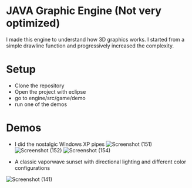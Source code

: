 # JAVA Graphic Engine (Not very optimized)
I made this engine to understand how 3D graphics works. I started from a simple drawline function and progressively increased the complexity.
# Setup
- Clone the repository
- Open the project with eclipse
- go to engine/src/game/demo
- run one of the demos
# Demos
- I did the nostalgic Windows XP pipes
![Screenshot (151)](https://user-images.githubusercontent.com/75626033/217104152-be954a1e-b793-43f2-b144-a7c9df947f0e.png)
![Screenshot (152)](https://user-images.githubusercontent.com/75626033/217104662-d84d6faa-77eb-44db-a042-deb28d3e4b71.png)
![Screenshot (154)](https://user-images.githubusercontent.com/75626033/217104704-f3242c55-d57a-47a5-b046-af62da5ecc27.png)

- A classic vaporwave sunset with directional lighting and different color configurations

![Screenshot (141)](https://user-images.githubusercontent.com/75626033/217104842-acf5e422-576c-41ec-8b36-b33b6af77a74.png)
